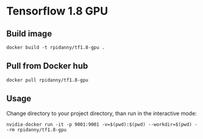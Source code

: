 # Tensorflow 1.8 GPU

## Build image

`docker build -t rpidanny/tf1.8-gpu .`

## Pull from Docker hub

`docker pull rpidanny/tf1.8-gpu`

## Usage

Change directory to your project directory, than run in the interactive mode:

`nvidia-docker run -it -p 9001:9001 -v=$(pwd):$(pwd) --workdir=$(pwd) --rm rpidanny/tf1.8-gpu`
